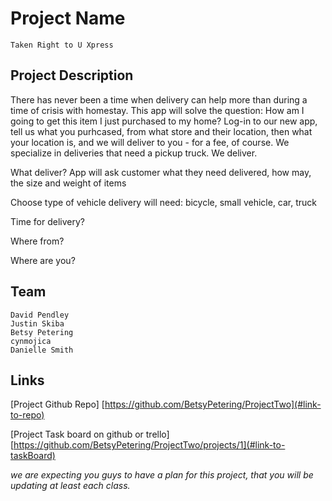 # Project Name
    Taken Right to U Xpress 

## Project Description
  There has never been a time when delivery can help more than during a time of crisis with homestay. This app will solve the question:  How am I going to get this item I just purchased to my home? Log-in to our new app, tell us what you purhcased, from what store and their location, then what your location is, and we will deliver to you - for a fee, of course. We specialize in deliveries that need a pickup truck. We deliver.

  What deliver? App will ask customer what they need delivered, how may, the size and weight of items

  Choose type of vehicle delivery will need: bicycle, small vehicle, car, truck

  Time for delivery?

  Where from?

  Where are you?
  
## Team
    David Pendley
    Justin Skiba
    Betsy Petering
    cynmojica
    Danielle Smith

## Links

[Project Github Repo] [https://github.com/BetsyPetering/ProjectTwo](#link-to-repo)

[Project Task board on github or trello] [https://github.com/BetsyPetering/ProjectTwo/projects/1](#link-to-taskBoard)

_we are expecting you guys to have a plan for this project, that you will be updating at least each class._
